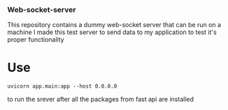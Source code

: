 ### Web-socket-server
This repository contains a dummy web-socket server that can be run on a machine
I made this test server to send data to my application to test it's proper functionality
# Use
```
uvicorn app.main:app --host 0.0.0.0
```
to run the srever after all the packages from fast api are installed

